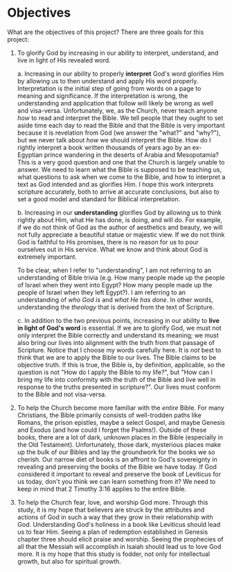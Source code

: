 # Objectives

What are the objectives of this project? There are three goals for this project:

1. To glorify God by increasing in our ability to interpret, understand, and live in light of His revealed word.

    a. Increasing in our ability to properly **interpret** God's word glorifies Him by allowing us to then understand and apply His word properly. Interpretation is the initial step of going from words on a page to meaning and significance. If the interpretation is wrong, the understanding and application that follow will likely be wrong as well and visa-versa. Unfortunately, we, as the Church, never teach anyone *how* to read and interpret the Bible. We tell people that they ought to set aside time each day to read the Bible and that the Bible is very important because it is revelation from God (we answer the "what?" and "why?"), but we never talk about *how* we should interpret the Bible. How do I rightly interpret a book written thousands of years ago by an ex-Egyptian prince wandering in the deserts of Arabia and Mesopotamia? This is a very good question and one that the Church is largely unable to answer. We need to learn what the Bible is supposed to be teaching us, what questions to ask when we come to the Bible, and how to interpret a text as God intended and as glorifies Him. I hope this work interprets scripture accurately, both to arrive at accurate conclusions, but also to set a good model and standard for Biblical interpretation.
    
    b. Increasing in our **understanding** glorifies God by allowing us to think rightly about Him, what He has done, is doing, and will do. For example, if we do not think of God as the author of aesthetics and beauty, we will not fully appreciate a beautiful statue or majestic view. If we do not think God is faithful to His promises, there is no reason for us to pour ourselves out in His service. What we know and think about God is extremely important.

      To be clear, when I refer to "understanding", I am not referring to an understanding of Bible trivia (e.g. How many people made up the people of Israel when they went into Egypt? How many people made up the people of Israel when they left Egypt?). I am referring to an understanding of *who God is* and *what He has done*. In other words, understanding the *theology* that is derived from the text of Scripture.

    c. In addition to the two previous points, increasing in our ability to **live in light of God's word** is essential. If we are to glorify God, we must not only interpret the Bible correctly and understand its meaning; we must also bring our lives into alignment with the truth from that passage of Scripture. Notice that I choose my words carefully here. It is *not* best to think that we are to apply the Bible to our lives. The Bible claims to be objective truth. If this is true, the Bible is, by definition, applicable, so the question is not "How do I apply the Bible to my life?", but "How can I bring my life into conformity with the truth of the Bible and live well in response to the truths presented in scripture?". Our lives must conform to the Bible and not visa-versa.

2. To help the Church become more familiar with the *entire* Bible. For many Christians, the Bible primarily consists of well-trodden paths like Romans, the prison epistles, maybe a select Gospel, and maybe Genesis and Exodus (and how could I forget the Psalms!). Outside of these books, there are a lot of dark, unknown places in the Bible (especially in the Old Testament). Unfortunately, those dark, mysterious places make up the bulk of our Bibles and lay the groundwork for the books we so cherish. Our narrow diet of books is an affront to God's sovereignty in revealing and preserving the books of the Bible we have today. If God considered it important to reveal and preserve the book of Leviticus for us today, don't you think we can learn something from it? We need to keep in mind that 2 Timothy 3:16 applies to the entire Bible.

3. To help the Church fear, love, and worship God more. Through this study, it is my hope that believers are struck by the attributes and actions of God in such a way that they grow in their relationship with God. Understanding God's holiness in a book like Leviticus should lead us to fear Him. Seeing a plan of redemption established in Genesis chapter three should elicit praise and worship. Seeing the prophecies of all that the Messiah will accomplish in Isaiah should lead us to love God more. It is my hope that this study is fodder, not only for intellectual growth, but also for spiritual growth.
